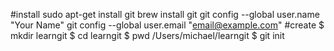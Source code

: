 #install
sudo apt-get install git
brew install git
git config --global user.name "Your Name"
git config --global user.email "email@example.com"
#create
$ mkdir learngit
$ cd learngit
$ pwd
/Users/michael/learngit
$ git init


